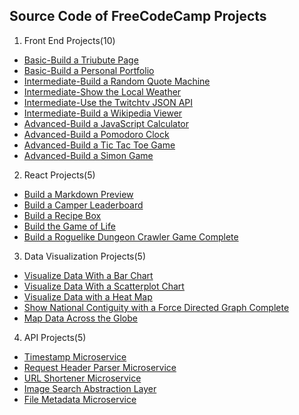 ## Source Code of FreeCodeCamp Projects
1. Front End Projects(10)
  * [Basic-Build a Triubute Page](https://codepen.io/19920612/full/NRvRGm/)  
  * [Basic-Build a Personal Portfolio](https://codepen.io/19920612/full/WGEzwr/)  
  * [Intermediate-Build a Random Quote Machine](https://codepen.io/19920612/full/jrxLaw/)  
  * [Intermediate-Show the Local Weather](https://codepen.io/19920612/full/wzRLXz/)  
  * [Intermediate-Use the Twitchtv JSON API](https://codepen.io/19920612/full/NRZjMw/)  
  * [Intermediate-Build a Wikipedia Viewer](https://codepen.io/19920612/full/yaAmxp/)  
  * [Advanced-Build a JavaScript Calculator](https://codepen.io/19920612/full/XNJqYW/)  
  * [Advanced-Build a Pomodoro Clock](https://codepen.io/19920612/full/gLrXMz/)  
  * [Advanced-Build a Tic Tac Toe Game](https://codepen.io/19920612/full/xREoKN/)  
  * [Advanced-Build a Simon Game](https://codepen.io/19920612/full/woqpmg/)  
2. React Projects(5)
  * [Build a Markdown Preview](https://codepen.io/19920612/full/eBPdWy)
  * [Build a Camper Leaderboard](https://codepen.io/19920612/full/dOBxXB)
  * [Build a Recipe Box](https://codepen.io/19920612/full/GrgQmJ)
  * [Build the Game of Life](http://codepen.io/19920612/full/oZYKOY/)
  * [Build a Roguelike Dungeon Crawler Game Complete](https://codepen.io/19920612/full/dWovLz/)
3. Data Visualization Projects(5)    
  * [Visualize Data With a Bar Chart](https://codepen.io/19920612/full/LxmjLd/)
  * [Visualize Data With a Scatterplot Chart](http://codepen.io/19920612/full/RKYBPX/)
  * [Visualize Data with a Heat Map](https://codepen.io/19920612/full/YVpMrL/)
  * [Show National Contiguity with a Force Directed Graph Complete](https://codepen.io/19920612/full/dWNgWQ/)
  * [Map Data Across the Globe](https://codepen.io/19920612/full/OmmoWx/)
4. API Projects(5)    
  * [Timestamp Microservice](https://mictimestamp.herokuapp.com/)
  * [Request Header Parser Microservice](https://micrequestheaderparser.herokuapp.com/)
  * [URL Shortener Microservice](https://micshortenerurl.herokuapp.com/)
  * [Image Search Abstraction Layer](https://micimagesearch.herokuapp.com/)
  * [File Metadata Microservice](https://micgetfilesize.herokuapp.com/)
    
